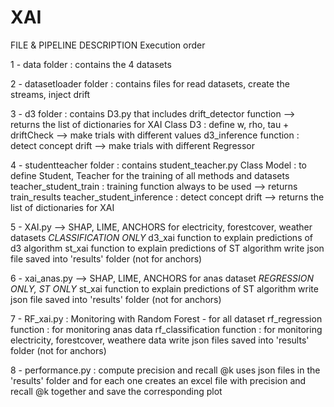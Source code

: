 # XAI

FILE & PIPELINE DESCRIPTION
Execution order

1 - data folder : contains the 4 datasets

2 - datasetloader folder : contains files for read datasets, create the streams, inject drift

3 - d3 folder : contains D3.py that includes
    drift_detector function --> returns the list of dictionaries for XAI
    Class D3 : define w, rho, tau + driftCheck --> make trials with different values
    d3_inference function : detect concept drift --> make trials with different Regressor

4 - studentteacher folder : contains student_teacher.py
    Class Model : to define Student, Teacher for the training of all methods and datasets
    teacher_student_train : training function always to be used --> returns train_results
    teacher_student_inference : detect concept drift --> returns the list of dictionaries for XAI

5 - XAI.py --> SHAP, LIME, ANCHORS for electricity, forestcover, weather datasets
    *CLASSIFICATION ONLY*
    d3_xai function to explain predictions of d3 algorithm
    st_xai function to explain predictions of ST algorithm
    write json file saved into 'results' folder (not for anchors)

6 - xai_anas.py --> SHAP, LIME, ANCHORS for anas dataset
    *REGRESSION ONLY, ST ONLY*
    st_xai function to explain predictions of ST algorithm
    write json file saved into 'results' folder (not for anchors)

7 - RF_xai.py : Monitoring with Random Forest - for all dataset
    rf_regression function : for monitoring anas data
    rf_classification function : for monitoring electricity, forestcover, weathere data
    write json files saved into 'results' folder (not for anchors)

8 - performance.py : compute precision and recall @k
    uses json files in the 'results' folder and for each one creates an excel file with
    precision and recall @k together and save the corresponding plot
